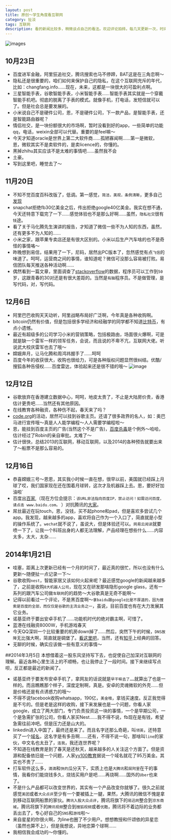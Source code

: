 ```yaml
---
layout: post
title: 原创～学生角度看互联网
category: 扯淡
tags: 互联网
description: 看的新闻比较多，稍微谈点自己的看法。欢迎评论拍砖。每几天更新一次，时间不等。
---
```

![images](http://media-cache-ak0.pinimg.com/736x/b4/6f/0a/b46f0a775282107df00a56227d3836d7.jpg)
## 10月23日
*   百度进军金融，阿里狂追社交，腾讯搜索也马不停蹄，BAT这是在三角恋啊～
*   隐私还是很重要的，咱们如何来保护自己的隐私，在这个互联网充斥的年代，比如：changfang.info……现在，未来，这都是一块很大的可盈利点啊。
*   三星智能手表，谷歌智能手表，小米智能手表……智能手表其实就是一个穿戴智能手机吧。彻底的脱离了手表的模式。就像手机，打电话，发短信就可以了。但是社会总是要发展的。
*   小米说自己不是硬件公司，恩，不是硬件公司，下一款产品，是智能手表，还是智能路由器呢？
*   情侣社交，是一块份额很大的市场啊，暂时没看到好的app，一些简单的功能qq，电话，weixin全部可以代替。重要的是feel嘛～
*   今天才知道oracle是世界上第二大软件商……孤陋寡闻啊……第一是微软，恩，微软其实不是卖软件的，是卖licence的，你懂的。
*   黑掉zhihu其实应该不是太难的事情吧……虽然我不会
*   土豪。
*   写到这里吧，睡觉去了～

## 11月20日
*   不知不觉百度百科改版了，低调。第一感觉，`简洁，美观，条例清晰`，更多自己[发现](baike.baidu.com)
*   snapchat拒绝fb30亿美金之后，传出拒绝google40亿美金。我实在想不通，今天还特意下载完了一下……感觉体验也不是那么好啊……虽然，`隐私社交`很有`钱`途。
*   看了关于马化腾先生演讲的报告，才知道了微信一些不为人知的东西，虽然，还有更多不为人知的……
*   小米之家，跟苹果专卖店还是有很大区别的。小米以后生产汽车啥的也不是奇怪的事情咯～
*   昨晚想到易信，结果用了一下，尼码，居然出PC版本了，忽然感觉有点`飞信`的味道了。呵呵，运营商之间的事情，谁知道呢？微信可没那么容易被打败。易信团队每天推送各种活动啊……
*   偶然看到一篇文章，里面调查了[stackoverflow](http://stackoverflow.com/)的数据，程序员可以工作到`50`岁，这跟青春的30对还是有很大差距的。当然是`有脑`程序员。不是做管理，是写代码，对，写代码。

## 12月6日
*   阿里巴巴收购天天动听，阿里战略布局好广泛啊，今年真是各种收购啊。
*   bitcoin仍然有价值，但是包括很多学经济和经融学的同学都不知道[比特币](http://baike.baidu.com/link?url=IiPP1am4ssb-DCVdWPBSUg4dH1BOI1fVMmBpbiw3Z22i0psGu6Hpv0LVXACr0FX7_Ftm8ZgZ82ubnszq2ANbOa)，有点小遗憾。
*   最近有超级多的公司学习小米的营销策略，包括极路由，场面很火爆啊，可是就是缺一个雷军一样的领军任务，会说，而且说的不卑不亢，互联网大佬。听说武大校庆雷军也去了哦～
*   嫦娥奔月，让马化腾和周鸿祎握手了……呵呵
*   百度今年的收获很大，收购也很给力，可是各种版权问题显然很纠结。优酷/搜狐各种告侵权……百度雷达，体验起来还是很不错的哦～
![image](http://media-cache-ak0.pinimg.com/736x/56/2e/84/562e8474d7df47572ef3086107e2294d.jpg)

## 12月12日
*   谷歌放弃在香港建立数据中心，呵呵，地皮太贵了，不止是大陆房价贵，香港估计更贵吧……当然还有其他原因。
*   在线教育各种融资，各种伤不起，春天来了吗？
*   [code.org](http://code.org/)的活动，居然可以挂到谷歌主页。还请了很多政界的名人，如：奥巴马进行宣传哦～真是人人能学编程～人人需要学编程啦～
*   恩，能挂到百度主页的广告(当然这个不是广告)，[百度杀毒](http://shadu.baidu.com/)是个例外～哈哈，估计经过了Robin的亲自审批。太难了～
*   估计很快，总结2013的互联网，移动互联网，以及2014的各种预告就要出来了～船票不是那么容易的。

## 12月16日
*   恭喜嫦娥三号～恩恩，其实我小时候一直在想，很早以前，美国就已经踩上月球了哎，我们国家现在还在围着月球转，这次才及机器踩上去。恩，要好好加油啦`
*   百度出[百家](http://baijia.baidu.com/),（现在方位会提示：`该URL非法指向百度IP，禁止访问！如需访问百度，请点击 www.baidu.com。` ）对抗腾讯的[大家](http://dajia.qq.com/)。
*   屌丝最近在玩touch，恩，没钱，买不起phone和pad，但是喜欢多尝试几个app。我发现，越来越多的app，喜欢将自己作为一个入口了，简直就是小型的操作系统了。`wechat`就不说了，虽说大，但是体验还可以。`网易云阅读`就要喷一下了，让我一个科班出身的人都无法理解，产品经理在想些什么……内容太多，太大，太杂……

## 2014年1月21日
*   哇塞，距离上次更新已经有一个月的时间了，最近真的很忙，所以也没有什么更新～随便扯一点记录一下～
*   谷歌收购`nest`，智能家居又该如何火起来呢？最近感觉google的新闻越来越多了，之前是收购`8大机器人公司`，现在又在研发那啥隐形google glass，还有一系列的跟汽车公司做`车联网`的的趋势～大谷歌真是无奇不能啊～
*   记得以前看过一个评论，不是黑百度啊～`拿baidu跟google比是不厚道的，因为搜索是百度的全部，而仅仅是谷歌的主流业务之一`，虽说，目前百度也有在大力发展其它业务。
*   诺基亚终于要出安卓手机了……功能机时代的绝对霸主啊，可惜了。
*   蓝港在线融资8000W，手机游戏春天
*   今天QQ深圳一个比较重要的机房down掉了……然后，突然下午的时候，`DNS故障`无比强大啊，简直就是碉堡了。[看这里吧](http://s.weibo.com/weibo/DNS)，当然，还有[知乎](http://www.zhihu.com/question/22572025?rf=22572218)上经典的回答。
*   无聊的时候，确实应该做一些有意义的事情～

##2014年3月5日
本想借着这一股东风坚持写下去，也促使自己加深对互联网的理解。最近各种心里生活上的不顺畅，也让我停止了一段时间。接下来继续写点呗，反正都是最近的新闻了。

*   诺基亚终于要发布安卓手机了，拿网友的话说就是`早干嘛去了……`就算出了也是一样的。而且瞧瞧那个样子，深度定制啊，真是。安卓的灵魂微软的外壳……但是价格还是有点诱惑力的哦～
*   不得不说facebook收购whatsapp，190亿，`美金哦`，拿钱买速度。反正我觉得是不亏的。但是老是这样的收购，接下来发展也是一个问题，你看人家google，成立了两大部门，专门负责投资这一块的事情，一个是早期公司，一个是急需扩张的公司，你看人家买Nest……我不得不说，fb现在是有钱，希望急需往前冲吧。但是压力还是山大的。
*   linkedin进入中国了，最终还是来了。而且名字还那么奇葩，叫`领英`，还特意买了一个[域名](http://www.lingying.com)，这名字是有多丑啊……还有，不得不说一句，那啥叫`line`的家伙，中文名也太丑了，`连我`，我还连世界呢？
*   不知道在线教育是到了春天是还秋天，越来越多的人关注这个方面了。但是资源和配备依旧是一个问题，人家[yy100教育](http://www.100.com)据说一个域名就花了95万美金。其实也不贵了……
*   打车软件这么多，`滴滴`和`快的`瓜分天下，实质上也是`大腾讯`和`屌阿里`在干的事情，我看你们能烧钱多久，烧钱买用户是吧……再烧啊……国外的`Uber`也来了。
*   不是什么产品都可以改变世界的，其实有一个产品改变你就够了。很久之前就感觉`美团`或者`大众点评`至少有一个要被插上一腿，果然，大腾讯的微信不愧是拿到移动互联网船票的家伙。`腾讯入股大众点评`，腾讯将旗下的`易迅网`整合到`京东商城`，腾讯将旗下的`腾讯视频`整合到`搜狐视频`或者`优酷`，腾讯将不着边际的业务都丢出去了，专心好自己的`SNS`和`游戏`啦～
*   来自星星的你很火啊，为line也圈了不少用户。想想教授和仟颂依的异星恋（虽然也算不上），但是我想说，异地恋算个球啊……
*   我相信我会成功的～你懂的。